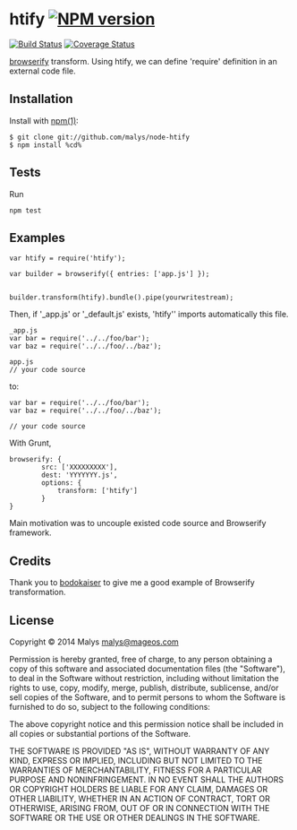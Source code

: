 # htify [![NPM version](https://badge.fury.io/js/htify.png)](http://badge.fury.io/js/htify)
[![Build Status](https://travis-ci.org/malys/node-htify.png)](https://travis-ci.org/malys/node-htify)
[![Coverage Status](https://coveralls.io/repos/malys/node-htify/badge.png)](https://coveralls.io/r/malys/node-htify)


[browserify](https://github.com/substack/browserify) transform.
Using htify, we can define 'require' definition in an external code file.

## Installation

Install with [npm(1)](http://npmjs.org):

    $ git clone git://github.com/malys/node-htify  
    $ npm install %cd%

## Tests

Run

```
npm test
```

## Examples

```
var htify = require('htify');

var builder = browserify({ entries: ['app.js'] });


builder.transform(htify).bundle().pipe(yourwritestream);
```

Then, if '_app.js' or '_default.js' exists, 'htify'' imports automatically this file.

```
_app.js
var bar = require('../../foo/bar');
var baz = require('../../foo/../baz');

app.js
// your code source
```

to:

```
var bar = require('../../foo/bar');
var baz = require('../../foo/../baz');

// your code source
```

With Grunt,

```
browserify: {
        src: ['XXXXXXXXX'],
        dest: 'YYYYYYY.js',
        options: {
            transform: ['htify']
        }  
}
```
Main motivation was to uncouple existed code source and Browserify framework.

## Credits

Thank you to [bodokaiser](https://github.com/bodokaiser/node-shortify)
to give me a good example of Browserify transformation.

## License

Copyright © 2014 Malys <malys@mageos.com>

Permission is hereby granted, free of charge, to any person obtaining
a copy of this software and associated documentation files (the
"Software"), to deal in the Software without restriction, including
without limitation the rights to use, copy, modify, merge, publish,
distribute, sublicense, and/or sell copies of the Software, and to
permit persons to whom the Software is furnished to do so, subject to
the following conditions:

The above copyright notice and this permission notice shall be
included in all copies or substantial portions of the Software.

THE SOFTWARE IS PROVIDED "AS IS", WITHOUT WARRANTY OF ANY KIND,
EXPRESS OR IMPLIED, INCLUDING BUT NOT LIMITED TO THE WARRANTIES OF
MERCHANTABILITY, FITNESS FOR A PARTICULAR PURPOSE AND
NONINFRINGEMENT. IN NO EVENT SHALL THE AUTHORS OR COPYRIGHT HOLDERS BE
LIABLE FOR ANY CLAIM, DAMAGES OR OTHER LIABILITY, WHETHER IN AN ACTION
OF CONTRACT, TORT OR OTHERWISE, ARISING FROM, OUT OF OR IN CONNECTION
WITH THE SOFTWARE OR THE USE OR OTHER DEALINGS IN THE SOFTWARE.
